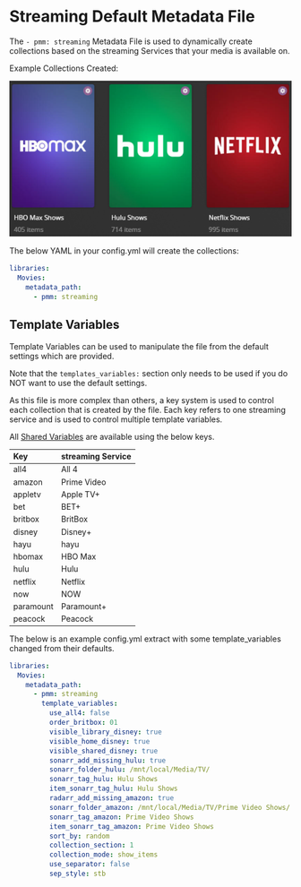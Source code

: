 # Streaming Default Metadata File

The `- pmm: streaming` Metadata File is used to dynamically create collections based on the streaming Services that your media is available on.

Example Collections Created:

![](../images/streaming.png)

The below YAML in your config.yml will create the collections:
```yaml
libraries:
  Movies:
    metadata_path:
      - pmm: streaming
```


## Template Variables
Template Variables can be used to manipulate the file from the default settings which are provided. 

Note that the `templates_variables:` section only needs to be used if you do NOT want to use the default settings.

As this file is more complex than others, a key system is used to control each collection that is created by the file. Each key refers to one streaming service and is used to control multiple template variables.

All [Shared Variables](../variables) are available using the below keys.

| Key       | streaming Service |
|:----------|:------------------|
| all4      | All 4             |
| amazon    | Prime Video       |
| appletv   | Apple TV+         |
| bet       | BET+              |
| britbox   | BritBox           |
| disney    | Disney+           |
| hayu      | hayu              |
| hbomax    | HBO Max           |
| hulu      | Hulu              |
| netflix   | Netflix           |
| now       | NOW               |
| paramount | Paramount+        |
| peacock   | Peacock           |

The below is an example config.yml extract with some template_variables changed  from their defaults.

```yaml
libraries:
  Movies:
    metadata_path:
      - pmm: streaming
        template_variables:
          use_all4: false
          order_britbox: 01
          visible_library_disney: true
          visible_home_disney: true
          visible_shared_disney: true
          sonarr_add_missing_hulu: true
          sonarr_folder_hulu: /mnt/local/Media/TV/
          sonarr_tag_hulu: Hulu Shows
          item_sonarr_tag_hulu: Hulu Shows
          radarr_add_missing_amazon: true
          sonarr_folder_amazon: /mnt/local/Media/TV/Prime Video Shows/
          sonarr_tag_amazon: Prime Video Shows
          item_sonarr_tag_amazon: Prime Video Shows
          sort_by: random
          collection_section: 1
          collection_mode: show_items
          use_separator: false
          sep_style: stb
```